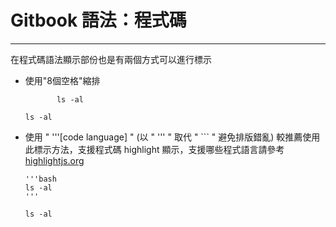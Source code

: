 # **Gitbook 語法：程式碼**

---

在程式碼語法顯示部份也是有兩個方式可以進行標示

* 使用"8個空格"縮排

  ```
         ls -al

  ```

  ```
  ls -al

  ```


* 使用 " '''\[code language\] " \(以 " ''' " 取代 " \`\`\` " 避免排版錯亂\) 較推薦使用此標示方法，支援程式碼 highlight 顯示，支援哪些程式語言請參考 [highlightjs.org](https://highlightjs.org/static/demo/)

  ```
  '''bash
  ls -al
  '''

  ```

  ```
  ls -al
  ```


